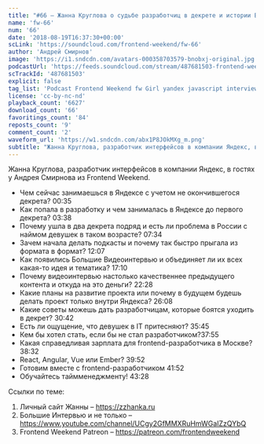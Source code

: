 ```yaml
---
title: "#66 – Жанна Круглова о судьбе разработчиц в декрете и истории Больших Интервью"
name: 'fw-66'
num: '66'
date: '2018-08-19T16:37:30+00:00'
scLink: 'https://soundcloud.com/frontend-weekend/fw-66'
author: 'Андрей Смирнов'
image: 'https://i1.sndcdn.com/avatars-000358703579-bnobxj-original.jpg'
podcastUrl: 'https://feeds.soundcloud.com/stream/487681503-frontend-weekend-fw-66.m4a'
scTrackId: '487681503'
explicit: false
tag_list: 'Podcast Frontend Weekend fw Girl yandex javascript interview'
license: 'cc-by-nc-nd'
playback_count: '6627'
download_count: '66'
favoritings_count: '84'
reposts_count: '9'
comment_count: '2'
waveform_url: 'https://w1.sndcdn.com/abx1P8JOkMXg_m.png'
subtitle: "Жанна Круглова, разработчик интерфейсов в компании Яндекс, в гостях у Андрея Смирнова из Frontend Weekend. "
---
```

Жанна Круглова, разработчик интерфейсов в компании Яндекс, в гостях у Андрея Смирнова из Frontend Weekend. 

- Чем сейчас занимаешься в Яндексе с учетом не окончившегося декрета? <timecode sec="35">00:35</timecode>
- Как попала в разработку и чем занималась в Яндексе до первого декрета? <timecode sec="218">03:38</timecode>
- Почему ушла в два декрета подряд и есть ли проблема в России с наймом девушек в таком возрасте? <timecode sec="454">07:34</timecode>
- Зачем начала делать подкасты и почему так быстро прыгала из формата в формат? <timecode sec="727">12:07</timecode>
- Как появились Большие Видеоинтервью и объединяет ли их всех какая-то идея и тематика? <timecode sec="1030">17:10</timecode>
- Почему видеоинтервью настолько качественнее предыдущего контента и откуда на это деньги? <timecode sec="1348">22:28</timecode>
- Какие планы на развитие проекта или почему в будущем будешь делать проект только внутри Яндекса? <timecode sec="1568">26:08</timecode>
- Какие советы можешь дать разработчицам, которые боятся уходить в декрет? <timecode sec="1842">30:42</timecode>
- Есть ли ощущение, что девушек в IT притесняют? <timecode sec="2145">35:45</timecode>
- Кем бы хотел стать, если бы не стал разработчиком?<timecode sec="2275">37:55</timecode>
- Какая справедливая зарплата для frontend-разработчика в Москве? <timecode sec="2312">38:32</timecode>
- React, Angular, Vue или Ember? <timecode sec="2392">39:52</timecode>
- Готовим вместе с frontend-разработчиком <timecode sec="2512">41:52</timecode>
- Обучайтесь таймменеджменту! <timecode sec="2608">43:28</timecode>

Ссылки по теме:
1) Личный сайт Жанны – https://zzhanka.ru
2) Большие Интервью и не только – https://www.youtube.com/channel/UCgy2GfMMXRuHmWGaIZzQYbQ
3) Frontend Weekend Patreon – https://patreon.com/frontendweekend